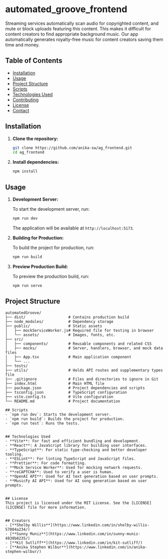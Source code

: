 # automated_groove_frontend
Streaming services automatically scan audio for copyrighted content, and mute or block uploads featuring this content. This makes it difficult for content creators to find appropriate background music. Our app automatically generates royalty-free music for content creators saving them time and money. 

<!-- LOCAL START UP QUICK INSTRUCTIONS

- make sure the back end is started with flask
- start on local machine with:
    npm run dev -->

## Table of Contents

- [Installation](#installation)
- [Usage](#usage)
- [Project Structure](#project-structure)
- [Scripts](#scripts)
- [Technologies Used](#technologies-used)
- [Contributing](#contributing)
- [License](#license)
- [Contact](#contact)

## Installation
1. **Clone the repository:**

    ```bash
    git clone https://github.com/anika-sw/ag_frontend.git
    cd ag_frontend
    ```
2. **Install dependencies:**

    ```bash
    npm install
    ```

## Usage

1. **Development Server:**

    To start the development server, run:

    ```bash
    npm run dev
    ```

    The application will be available at `http://localhost:5173`.

2. **Building for Production:**

    To build the project for production, run:

    ```bash
    npm run build
    ```
3. **Preview Production Build:**

    To preview the production build, run:

    ```bash
    npm run serve
    ```

## Project Structure

```plaintext
automatedGroove/
├── dist/                   # Contains production build
├── node_modules/           # Dependency storage
├── public/                 # Static assets
│   ├── mockServiceWorker.js# Required file for testing in browser
│   └── assets/             # Images, fonts, etc.
├── src/
│   ├── components/         # Reusable components and related CSS
│   ├── mocks/              # Server, handlers, browser, and mock data files
│   ├── App.tsx             # Main application component
│   └── ...
├── tests/
├── utils/                  # Holds API routes and supplementary types file
├── .gitignore              # Files and directories to ignore in Git
├── index.html              # Main HTML file
├── package.json            # Project dependencies and scripts
├── tsconfig.json           # TypeScript configuration
├── vite.config.ts          # Vite configuration
└── README.md               # Project documentation

## Scripts
- `npm run dev`: Starts the development server.
- `npm run build`: Builds the project for production.
- `npm run test`: Runs the tests.


## Technologies Used
- **Vite**: For fast and efficient bundling and development.
- **React**: A JavaScript library for building user interfaces.
- **TypeScript**: For static type-checking and better developer tooling.
- **ESLint**: For linting TypeScript and JavaScript files.
- **Prettier**: For code formatting.
- **Mock Service Worker**: Used for mocking network requests.
- **reCAPTCHA**: Used to verify a user is human.
- **OpenAI API**: Used for AI text generation based on user prompts.
- **MusicFy AI API**: Used for AI song generation based on user prompts.


## License
This project is licensed under the MIT License. See the [LICENSE](LICENSE) file for more information.


## Creators
- [**Shelby Willis**](https://www.linkedin.com/in/shelby-willis-57004a234/)
- [**Sunny Muniz**](https://www.linkedin.com/in/sunny-muniz-4838b8235/)
- [**Kit Sutliff**](https://www.linkedin.com/in/kit-sutliff/)
- [**Anika Stephen Wilbur**](https://www.linkedin.com/in/anika-stephen-wilbur/)

